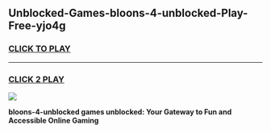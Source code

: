 
## Unblocked-Games-bloons-4-unblocked-Play-Free-yjo4g
<h3>
<a href="https://premium76.site?title=bloons-4-unblocked&ref=19M">CLICK TO PLAY</a></h3>
<hr>

<h3>
<a href="https://premium76.site?title=bloons-4-unblocked&ref=19M">CLICK 2 PLAY</a>
  
</h3>

<a href="https://premium76.site?title=bloons-4-unblocked&ref=19M"><img src="https://clearcache.store/games.png"></a>


**bloons-4-unblocked games unblocked: Your Gateway to Fun and Accessible Online Gaming**
